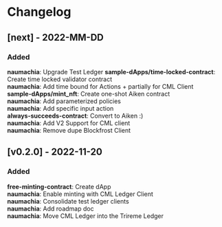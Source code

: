 # Changelog

## [next] - 2022-MM-DD

### Added

**naumachia**: Upgrade Test Ledger
**sample-dApps/time-locked-contract**: Create time locked validator contract  
**naumachia**: Add time bound for Actions + partially for CML Client   
**sample-dApps/mint_nft**: Create one-shot Aiken contract  
**naumachia**: Add parameterized policies  
**naumachia**: Add specific input action  
**always-succeeds-contract**: Convert to Aiken :)  
**naumachia**: Add V2 Support for CML client  
**naumachia**: Remove dupe Blockfrost Client

## [v0.2.0] - 2022-11-20

### Added

**free-minting-contract**: Create dApp  
**naumachia**: Enable minting with CML Ledger Client  
**naumachia**: Consolidate test ledger clients  
**naumachia**: Add roadmap doc  
**naumachia**: Move CML Ledger into the Trireme Ledger
